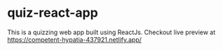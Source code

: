 # quiz-react-app

This is a quizzing web app built using ReactJs.
Checkout live preview at https://competent-hypatia-437921.netlify.app/
